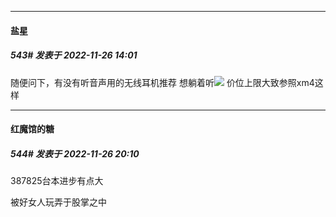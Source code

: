 

*****

####  盐星  
##### 543#       发表于 2022-11-26 14:01

随便问下，有没有听音声用的无线耳机推荐 想躺着听<img src="https://static.saraba1st.com/image/smiley/face2017/066.png" referrerpolicy="no-referrer"> 价位上限大致参照xm4这样



*****

####  红魔馆的糖  
##### 544#       发表于 2022-11-26 20:10

387825台本进步有点大

被好女人玩弄于股掌之中

